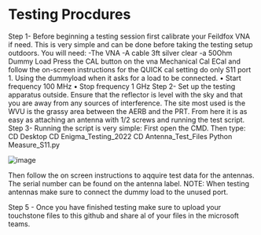 # Testing Procdures
Step 1- 
Before beginning a testing session first calibrate your Feildfox VNA if need.
This is very simple and can be done before taking the testing setup outdoors. 
You will need: 
-The VNA -A cable 3ft silver clear 
-a 50Ohm Dummy Load Press the CAL button on the vna Mechanical Cal ECal and follow the on-screen instructions for the QUICK cal setting do only S11 port 1. Using the dummyload when it asks for a load to be connected.
•	Start frequency 100 MHz
•	Stop frequency 1 GHz
Step 2-
Set up the testing apparatus outside. Ensure that the reflector is level with the sky and that you are away from any sources of interference. The site most used is the WVU is the grassy area between the AERB and the PRT. From here it is as easy as attaching an antenna with 1/2 screws and running the test script.
Step 3- Running the script is very simple: First open the CMD. Then type: CD Desktop CD Enigma_Testing_2022 CD Antenna_Test_Files Python Measure_S11.py

    
![image](https://user-images.githubusercontent.com/43184800/209993202-c515da83-4605-4401-8a7d-9aad3b6d5966.png)


    
Then follow the on screen instructions to aqquire test data for the antennas. 
The serial number can be found on the antenna label. 
NOTE: When testing antennas make sure to connect the dummy load to the unused port.

Step 5 -
  Once you have finished testing make sure to upload your touchstone files to this github and share al of your files in the microsoft teams. 
